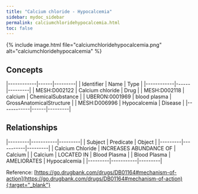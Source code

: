 ```yaml
---
title: "Calcium chloride - Hypocalcemia"
sidebar: mydoc_sidebar
permalink: calciumchloridehypocalcemia.html
toc: false 
---
```


{% include image.html file="calciumchloridehypocalcemia.png" alt="calciumchloridehypocalcemia" %}

## Concepts

|------------|------|---------|
| Identifier | Name | Type    |
|------------|------|---------|
| MESH:D002122 | Calcium chloride | Drug |
| MESH:D002118 | calcium | ChemicalSubstance |
| UBERON:0001969 | blood plasma | GrossAnatomicalStructure |
| MESH:D006996 | Hypocalcemia | Disease |
|------------|------|---------|

## Relationships

|---------|-----------|---------|
| Subject | Predicate | Object  |
|---------|-----------|---------|
| Calcium Chloride | INCREASES ABUNDANCE OF | Calcium |
| Calcium | LOCATED IN | Blood Plasma |
| Blood Plasma | AMELIORATES | Hypocalcemia |
|---------|-----------|---------|

Reference: [https://go.drugbank.com/drugs/DB01164#mechanism-of-action](https://go.drugbank.com/drugs/DB01164#mechanism-of-action){:target="_blank"}
